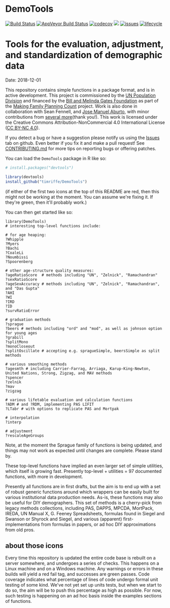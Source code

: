 # DemoTools

[![Build Status](https://travis-ci.org/timriffe/DemoTools.svg?branch=master)](https://travis-ci.org/timriffe/DemoTools)
[![AppVeyor Build Status](https://ci.appveyor.com/api/projects/status/github/timriffe/DemoTools?branch=master&svg=true)](https://ci.appveyor.com/project/timriffe/DemoTools)
[![codecov](https://codecov.io/gh/timriffe/DemoTools/branch/master/graph/badge.svg)](https://codecov.io/gh/timriffe/DemoTools) 
[![](https://img.shields.io/badge/devel%20version-0.12.19-yellow.svg)](https://github.com/timriffe/DemoTools)
[![issues](https://img.shields.io/github/issues-raw/timriffe/DemoTools.svg)](https://github.com/timriffe/DemoTools/issues)
[![lifecycle](https://img.shields.io/badge/lifecycle-maturing-blue.svg)](https://www.tidyverse.org/lifecycle/#maturing)

# Tools for the evaluation, adjustment, and standardization of demographic data
Date: 2018-12-01
 
This repository contains simple functions in a package format, and is in active development. This project is commissioned by the [UN Population Division](http://www.un.org/en/development/desa/population/) and financed by the [Bill and Melinda Gates Foundation](https://www.gatesfoundation.org/) as part of the [Making Family Planning Count](http://www.un.org/en/development/desa/population/projects/making-family-planning-count/index.shtml) project. Work is also done in collaboration with Sean Fennell, and [Jose Manuel Aburto](http://findresearcher.sdu.dk/portal/en/persons/jose-manuel-aburto(34dcae96-a13a-4c4d-a941-985152180869).html), with minor contributions from [several more](https://github.com/timriffe/DemoTools/graphs/contributors)(thank you!). This work is licensed under the Creative Commons Attribution-NonCommercial 4.0 International License ([CC BY-NC 4.0](https://creativecommons.org/licenses/by-nc/4.0/)). 

If you detect a bug or have a suggestion please notify us using the [Issues](https://github.com/timriffe/DemoTools/issues) tab on github. Even better if you fix it and make a pull request! See [CONTRIBUTING.md](https://github.com/timriffe/DemoTools/blob/master/CONTRIBUTING.md) for more tips on reporting bugs or offering patches. 

You can load the ```DemoTools``` package in R like so:
```r
# install.packages("devtools")

library(devtools)
install_github("timriffe/DemoTools")
```
(if either of the first two icons at the top of this README are red, then this might not be working at the moment. You can assume we're fixing it. If they're green, then it'll probably work.)

You can then get started like so:
```
library(DemoTools)
# interesting top-level functions include:

# for age heaping:
?Whipple
?Myers
?Bachi
?CoaleLi
?Noumbissi
?Spoorenberg

# other age-structure quality measures:
?ageRatioScore  # methods including "UN", "Zelnick", "Ramachandran"
?sexRatioScore
?ageSexAccuracy # methods including "UN", "Zelnick", "Ramachandran", and "Das Gupta"
?AHI
?WI
?IRD
?ID
?survRatioError

# graduation methods
?sprague
?beers # methods including "ord" and "mod", as well as johnson option for young ages
?grabill
?splitMono
?monoCloseout
?splitOscillate # accepting e.g. spragueSimple, beersSimple as split methods

# various smoothing methods
?agesmth # including Carrier-Farrag, Arriaga, Karup-King-Newton, United Nations, Strong, Zigzag, and MAV methods
?spencer
?zelnik
?mav
?zigzag

# various lifetable evaluation and calculation functions
?ADM # and ?RDM, implementing PAS LIFIT
?LTabr # with options to replicate PAS and Mortpak

# interpolation
?interp

# adjustment
?rescaleAgeGroups
```
Note, at the moment the Sprague family of functions is being updated, and things may not work as expected until changes are complete. Please stand by.

These top-level functions have implied an even larger set of simple utilities, which itself is growing fast. Presently top-level + utilities = 97 documented functions, with more in development. 

Presently all functions are in first drafts, but the aim is to end up with a set of robust generic functions around which wrappers can be easily built for various institutional data production needs. As-is, these functions may also be useful for DIY demographers. This set of methods is a cherry-pick from legacy methods collections, including PAS, DAPPS, MPCDA, MortPack, IREDA, UN Manual X, G. Feeney Spreadsheets, formulas found in Siegel and Swanson or Shyrock and Siegel, and various (apparent) first-implementations from formulas in papers, or ad hoc DIY approximations from old pros. 

## about those icons 
Every time this repository is updated the entire code base is rebuilt on a server somewhere, and undergoes a series of checks. This happens on a Linux machine and on a Windows machine. Any warnings or errors in these builds will yield a red fail tag, and successes are green passes. Code coverage indicates what percentage of lines of code undergo formal unit testing of some kind. We've not yet set up units tests, but when we start to do so, the aim will be to push this percentage as high as possible. For now, such testing is happening on an ad hoc basis inside the examples sections of functions.

